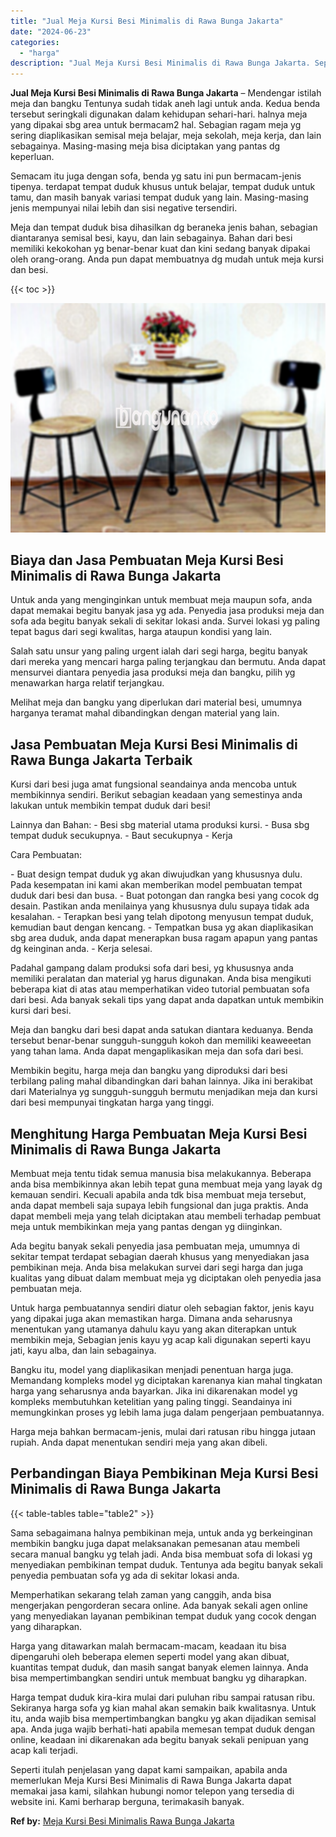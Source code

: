 ```yaml
---
title: "Jual Meja Kursi Besi Minimalis di Rawa Bunga Jakarta"
date: "2024-06-23"
categories: 
  - "harga"
description: "Jual Meja Kursi Besi Minimalis di Rawa Bunga Jakarta. Seperti itulah penjelasan yang dapat kami sampaikan, apabila anda memerlukan Meja Kursi Besi Minimalis..."
---
```


**Jual Meja Kursi Besi Minimalis di Rawa Bunga Jakarta** – Mendengar istilah meja dan bangku Tentunya sudah tidak aneh lagi untuk anda. Kedua benda tersebut seringkali digunakan dalam kehidupan sehari-hari. halnya meja yang dipakai sbg area untuk bermacam2 hal. Sebagian ragam meja yg sering diaplikasikan semisal meja belajar, meja sekolah, meja kerja, dan lain sebagainya. Masing-masing meja bisa diciptakan yang pantas dg keperluan.

Semacam itu juga dengan sofa, benda yg satu ini pun bermacam-jenis tipenya. terdapat tempat duduk khusus untuk belajar, tempat duduk untuk tamu, dan masih banyak variasi tempat duduk yang lain. Masing-masing jenis mempunyai nilai lebih dan sisi negative tersendiri.

Meja dan tempat duduk bisa dihasilkan dg beraneka jenis bahan, sebagian diantaranya semisal besi, kayu, dan lain sebagainya. Bahan dari besi memiliki kekokohan yg benar-benar kuat dan kini sedang banyak dipakai oleh orang-orang. Anda pun dapat membuatnya dg mudah untuk meja kursi dan besi.

{{< toc >}}

![Jual Meja Kursi Besi Minimalis di Rawa Bunga Jakarta](/images/jual-meja-besi-murah05.png)

## Biaya dan Jasa Pembuatan Meja Kursi Besi Minimalis di Rawa Bunga Jakarta

Untuk anda yang menginginkan untuk membuat meja maupun sofa, anda dapat memakai begitu banyak jasa yg ada. Penyedia jasa produksi meja dan sofa ada begitu banyak sekali di sekitar lokasi anda. Survei lokasi yg paling tepat bagus dari segi kwalitas, harga ataupun kondisi yang lain.

Salah satu unsur yang paling urgent ialah dari segi harga, begitu banyak dari mereka yang mencari harga paling terjangkau dan bermutu. Anda dapat mensurvei diantara penyedia jasa produksi meja dan bangku, pilih yg menawarkan harga relatif terjangkau.

Melihat meja dan bangku yang diperlukan dari material besi, umumnya harganya teramat mahal dibandingkan dengan material yang lain.

## Jasa Pembuatan Meja Kursi Besi Minimalis di Rawa Bunga Jakarta Terbaik

Kursi dari besi juga amat fungsional seandainya anda mencoba untuk membikinnya sendiri. Berikut sebagian keadaan yang semestinya anda lakukan untuk membikin tempat duduk dari besi!

Lainnya dan Bahan: - Besi sbg material utama produksi kursi. - Busa sbg tempat duduk secukupnya. - Baut secukupnya - Kerja

Cara Pembuatan:

\- Buat design tempat duduk yg akan diwujudkan yang khususnya dulu. Pada kesempatan ini kami akan memberikan model pembuatan tempat duduk dari besi dan busa. - Buat potongan dan rangka besi yang cocok dg desain. Pastikan anda menilainya yang khususnya dulu supaya tidak ada kesalahan. - Terapkan besi yang telah dipotong menyusun tempat duduk, kemudian baut dengan kencang. - Tempatkan busa yg akan diaplikasikan sbg area duduk, anda dapat menerapkan busa ragam apapun yang pantas dg keinginan anda. - Kerja selesai.

Padahal gampang dalam produksi sofa dari besi, yg khususnya anda memiliki peralatan dan material yg harus digunakan. Anda bisa mengikuti beberapa kiat di atas atau memperhatikan video tutorial pembuatan sofa dari besi. Ada banyak sekali tips yang dapat anda dapatkan untuk membikin kursi dari besi.

Meja dan bangku dari besi dapat anda satukan diantara keduanya. Benda tersebut benar-benar sungguh-sungguh kokoh dan memiliki keaweeetan yang tahan lama. Anda dapat mengaplikasikan meja dan sofa dari besi.

Membikin begitu, harga meja dan bangku yang diproduksi dari besi terbilang paling mahal dibandingkan dari bahan lainnya. Jika ini berakibat dari Materialnya yg sungguh-sungguh bermutu menjadikan meja dan kursi dari besi mempunyai tingkatan harga yang tinggi.

## Menghitung Harga Pembuatan Meja Kursi Besi Minimalis di Rawa Bunga Jakarta

Membuat meja tentu tidak semua manusia bisa melakukannya. Beberapa anda bisa membikinnya akan lebih tepat guna membuat meja yang layak dg kemauan sendiri. Kecuali apabila anda tdk bisa membuat meja tersebut, anda dapat membeli saja supaya lebih fungsional dan juga praktis. Anda dapat membeli meja yang telah diciptakan atau membeli terhadap pembuat meja untuk membikinkan meja yang pantas dengan yg diinginkan.

Ada begitu banyak sekali penyedia jasa pembuatan meja, umumnya di sekitar tempat terdapat sebagian daerah khusus yang menyediakan jasa pembikinan meja. Anda bisa melakukan survei dari segi harga dan juga kualitas yang dibuat dalam membuat meja yg diciptakan oleh penyedia jasa pembuatan meja.

Untuk harga pembuatannya sendiri diatur oleh sebagian faktor, jenis kayu yang dipakai juga akan memastikan harga. Dimana anda seharusnya menentukan yang utamanya dahulu kayu yang akan diterapkan untuk membikin meja, Sebagian jenis kayu yg acap kali digunakan seperti kayu jati, kayu alba, dan lain sebagainya.

Bangku itu, model yang diaplikasikan menjadi penentuan harga juga. Memandang kompleks model yg diciptakan karenanya kian mahal tingkatan harga yang seharusnya anda bayarkan. Jika ini dikarenakan model yg kompleks membutuhkan ketelitian yang paling tinggi. Seandainya ini memungkinkan proses yg lebih lama juga dalam pengerjaan pembuatannya.

Harga meja bahkan bermacam-jenis, mulai dari ratusan ribu hingga jutaan rupiah. Anda dapat menentukan sendiri meja yang akan dibeli.

## Perbandingan Biaya Pembikinan Meja Kursi Besi Minimalis di Rawa Bunga Jakarta

{{< table-tables table="table2" >}}

Sama sebagaimana halnya pembikinan meja, untuk anda yg berkeinginan membikin bangku juga dapat melaksanakan pemesanan atau membeli secara manual bangku yg telah jadi. Anda bisa membuat sofa di lokasi yg menyediakan pembikinan tempat duduk. Tentunya ada begitu banyak sekali penyedia pembuatan sofa yg ada di sekitar lokasi anda.

Memperhatikan sekarang telah zaman yang canggih, anda bisa mengerjakan pengorderan secara online. Ada banyak sekali agen online yang menyediakan layanan pembikinan tempat duduk yang cocok dengan yang diharapkan.

Harga yang ditawarkan malah bermacam-macam, keadaan itu bisa dipengaruhi oleh beberapa elemen seperti model yang akan dibuat, kuantitas tempat duduk, dan masih sangat banyak elemen lainnya. Anda bisa mempertimbangkan sendiri untuk membuat bangku yg diharapkan.

Harga tempat duduk kira-kira mulai dari puluhan ribu sampai ratusan ribu. Sekiranya harga sofa yg kian mahal akan semakin baik kwalitasnya. Untuk itu, anda wajib bisa mempertimbangkan bangku yg akan dijadikan semisal apa. Anda juga wajib berhati-hati apabila memesan tempat duduk dengan online, keadaan ini dikarenakan ada begitu banyak sekali penipuan yang acap kali terjadi.

Seperti itulah penjelasan yang dapat kami sampaikan, apabila anda memerlukan Meja Kursi Besi Minimalis di Rawa Bunga Jakarta dapat memakai jasa kami, silahkan hubungi nomor telepon yang tersedia di website ini. Kami berharap berguna, terimakasih banyak.

**Ref by:** [Meja Kursi Besi Minimalis Rawa Bunga Jakarta](https://id.wikipedia.org/wiki/Meja)

